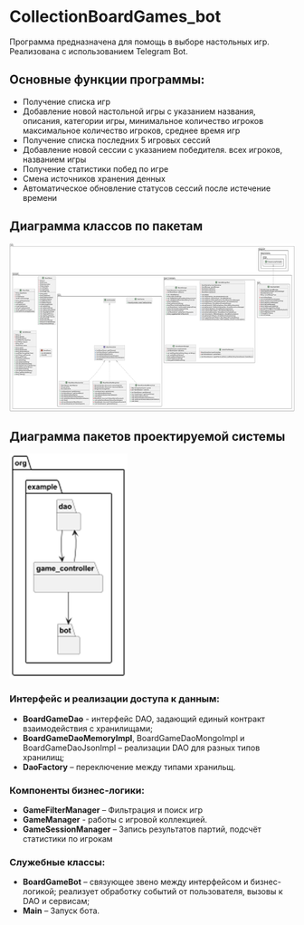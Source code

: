 # CollectionBoardGames_bot


Программа предназначена для помощь в выборе настольных игр. Реализована с использованием Telegram Bot.

## Основные функции программы:
* Получение списка игр
* Добавление новой настольной игры с указанием названия, описания, категории игры, минимальное количество игроков максимальное количество игроков, среднее время игр
* Получение списка последних 5 игровых сессий
* Добавление новой сессии с указанием победителя. всех игроков, названием игры
* Получение статистики побед по игре
* Смена источников хранения денных
* Автоматическое обновление статусов сессий после истечение времени

## Диаграмма классов по пакетам
![img_1.png](img_1.png)

## Диаграмма пакетов проектируемой системы
![img_3.png](img_3.png)

### Интерфейс и реализации доступа к данным:
* **BoardGameDao** - интерфейс DAO, задающий единый контракт взаимодействия с хранилищами;
* **BoardGameDaoMemoryImpl**, BoardGameDaoMongoImpl и BoardGameDaoJsonImpl – реализации DAO для разных типов хранилищ;
* **DaoFactory** – переключение между типами хранильщ.

### Компоненты бизнес-логики:
* **GameFilterManager** – Фильтрация и поиск игр
* **GameManager** - работы с игровой коллекцией.
* **GameSessionManager** – Запись результатов партий, подсчёт статистики по игрокам

### Служебные классы:
* **BoardGameBot** – связующее звено между интерфейсом и бизнес-логикой; реализует обработку событий от пользователя, вызовы к DAO и сервисам;
* **Main** – Запуск бота.
